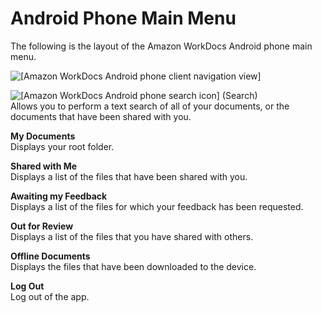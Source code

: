 # Android Phone Main Menu<a name="android_phone_main_menu"></a>

The following is the layout of the Amazon WorkDocs Android phone main menu\.

![\[Amazon WorkDocs Android phone client navigation view\]](http://docs.aws.amazon.com/workdocs/latest/userguide/images/android_phone_main_menu.png)

![\[Amazon WorkDocs Android phone search icon\]](http://docs.aws.amazon.com/workdocs/latest/userguide/images/android_phone_search_icon.png) \(Search\)  
Allows you to perform a text search of all of your documents, or the documents that have been shared with you\.

**My Documents**  
Displays your root folder\.

**Shared with Me**  
Displays a list of the files that have been shared with you\.

**Awaiting my Feedback**  
Displays a list of the files for which your feedback has been requested\.

**Out for Review**  
Displays a list of the files that you have shared with others\.

**Offline Documents**  
Displays the files that have been downloaded to the device\.

**Log Out**  
Log out of the app\.